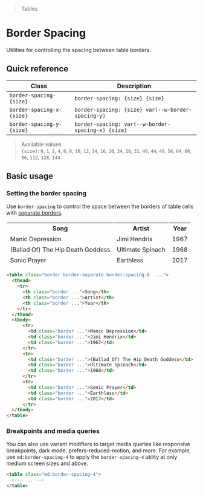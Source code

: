 > Tables

# Border Spacing

Utilities for controlling the spacing between table borders.

## Quick reference

| Class                     | Description                                        |
|---------------------------|----------------------------------------------------|
| `border-spacing-{size}`   | `border-spacing: {size} {size}`                    |
| `border-spacing-x-{size}` | `border-spacing: {size} var(--w-border-spacing-y)` |
| `border-spacing-y-{size}` | `border-spacing: var(--w-border-spacing-x) {size}` |

> Available values <br />
> `{size}`: `0`, `1`, `2`, `4`, `6`, `8`, `10`, `12`, `14`, `16`, `20`, `24`, `28`, `32`, `40`, `44`, `48`, `56`, `64`, `80`, `96`, `112`, `128`, `144` <br />

## Basic usage

### Setting the border spacing
Use `border-spacing` to control the space between the borders of table cells with [separate borders](/border-collapse.md#separate).

<container>
  <table class="table! pd-border border-separate! border-spacing-8 w-full  pd-border-slate-400 dark:pd-border-slate-500 pd-bg-white dark:pd-bg-slate-800 pd-text-sm pd-shadow-xl" style="border-collapse: separate;" >
    <thead class="pd-bg-slate-50 dark:pd-bg-slate-700">
      <tr>
        <th class="border pd-border-slate-300 dark:pd-border-slate-600 pd-font-semibold p-16 pd-text-slate-900 dark:pd-text-slate-200 text-left">Song</th>
        <th class="border pd-border-slate-300 dark:pd-border-slate-600 pd-font-semibold p-16 pd-text-slate-900 dark:pd-text-slate-200 text-left">Artist</th>
        <th class="border pd-border-slate-300 dark:pd-border-slate-600 pd-font-semibold p-16 pd-text-slate-900 dark:pd-text-slate-200 text-left">Year</th>
      </tr>
    </thead>
    <tbody>
      <tr>
        <td class="border pd-border-slate-300 dark:pd-border-slate-700 p-16 pd-text-slate-500 dark:pd-text-slate-400">Manic Depression</td>
        <td class="border pd-border-slate-300 dark:pd-border-slate-700 p-16 pd-text-slate-500 dark:pd-text-slate-400">Jimi Hendrix</td>
        <td class="border pd-border-slate-300 dark:pd-border-slate-700 p-16 pd-text-slate-500 dark:pd-text-slate-400">1967</td>
      </tr>
      <tr>
        <td class="border pd-border-slate-300 dark:pd-border-slate-700 p-16 pd-text-slate-500 dark:pd-text-slate-400">(Ballad Of) The Hip Death Goddess</td>
        <td class="border pd-border-slate-300 dark:pd-border-slate-700 p-16 pd-text-slate-500 dark:pd-text-slate-400">Ultimate Spinach</td>
        <td class="border pd-border-slate-300 dark:pd-border-slate-700 p-16 pd-text-slate-500 dark:pd-text-slate-400">1968</td>
      </tr>
      <tr>
        <td class="border pd-border-slate-300 dark:pd-border-slate-700 p-16 pd-text-slate-500 dark:pd-text-slate-400">Sonic Prayer</td>
        <td class="border pd-border-slate-300 dark:pd-border-slate-700 p-16 pd-text-slate-500 dark:pd-text-slate-400">Earthless</td>
        <td class="border pd-border-slate-300 dark:pd-border-slate-700 p-16 pd-text-slate-500 dark:pd-text-slate-400">2017</td>
      </tr>
    </tbody>
  </table>
</container>

```html {1}
<table class="border border-separate border-spacing-8  ...">
  <thead>
    <tr>
      <th class="border ...">Song</th>
      <th class="border ...">Artist</th>
      <th class="border ...">Year</th>
    </tr>
  </thead>
  <tbody>
      <tr>
        <td class="border ...">Manic Depression</td>
        <td class="border ...">Jimi Hendrix</td>
        <td class="border ...">1967</td>
      </tr>
      <tr>
        <td class="border ...">(Ballad Of) The Hip Death Goddess</td>
        <td class="border ...">Ultimate Spinach</td>
        <td class="border ...">1968</td>
      </tr>
      <tr>
        <td class="border ...">Sonic Prayer</td>
        <td class="border ...">Earthless</td>
        <td class="border ...">2017</td>
      </tr>
  </tbody>
</table>
```

### Breakpoints and media queries
You can also use variant modifiers to target media queries like responsive breakpoints, dark mode, prefers-reduced-motion, and more. For example, use `md:border-spacing-4` to apply the `border-spacing-4` utility at only medium screen sizes and above.

```html
<table class="md:border-spacing-4">
  <!-- ... -->
</table>
```
